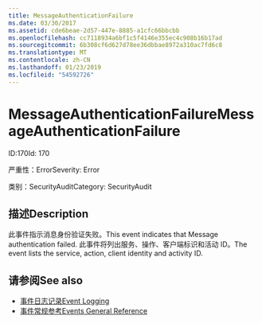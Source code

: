 ```yaml
---
title: MessageAuthenticationFailure
ms.date: 03/30/2017
ms.assetid: cde6beae-2d57-447e-8885-a1cfc66bbcbb
ms.openlocfilehash: cc7118934a6bf1c5f4146e355ec4c908b16b17ad
ms.sourcegitcommit: 6b308cf6d627d78ee36dbbae8972a310ac7fd6c8
ms.translationtype: MT
ms.contentlocale: zh-CN
ms.lasthandoff: 01/23/2019
ms.locfileid: "54592726"
---
```

# <a name="messageauthenticationfailure"></a><span data-ttu-id="e4555-102">MessageAuthenticationFailure</span><span class="sxs-lookup"><span data-stu-id="e4555-102">MessageAuthenticationFailure</span></span>
<span data-ttu-id="e4555-103">ID:170</span><span class="sxs-lookup"><span data-stu-id="e4555-103">Id: 170</span></span>  
  
 <span data-ttu-id="e4555-104">严重性：Error</span><span class="sxs-lookup"><span data-stu-id="e4555-104">Severity: Error</span></span>  
  
 <span data-ttu-id="e4555-105">类别：SecurityAudit</span><span class="sxs-lookup"><span data-stu-id="e4555-105">Category: SecurityAudit</span></span>  
  
## <a name="description"></a><span data-ttu-id="e4555-106">描述</span><span class="sxs-lookup"><span data-stu-id="e4555-106">Description</span></span>  
 <span data-ttu-id="e4555-107">此事件指示消息身份验证失败。</span><span class="sxs-lookup"><span data-stu-id="e4555-107">This event indicates that Message authentication failed.</span></span> <span data-ttu-id="e4555-108">此事件将列出服务、操作、客户端标识和活动 ID。</span><span class="sxs-lookup"><span data-stu-id="e4555-108">The event lists the service, action, client identity and activity ID.</span></span>  
  
## <a name="see-also"></a><span data-ttu-id="e4555-109">请参阅</span><span class="sxs-lookup"><span data-stu-id="e4555-109">See also</span></span>
- [<span data-ttu-id="e4555-110">事件日志记录</span><span class="sxs-lookup"><span data-stu-id="e4555-110">Event Logging</span></span>](../../../../../docs/framework/wcf/diagnostics/event-logging/index.md)
- [<span data-ttu-id="e4555-111">事件常规参考</span><span class="sxs-lookup"><span data-stu-id="e4555-111">Events General Reference</span></span>](../../../../../docs/framework/wcf/diagnostics/event-logging/events-general-reference.md)
